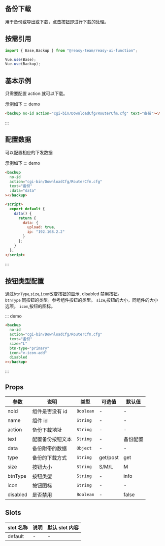 ## 备份下载

用于备份或导出或下载，点击按钮即进行下载的处理。

## 按需引用

```js
import { Base,Backup } from "@reasy-team/reasy-ui-function";

Vue.use(Base);
Vue.use(Backup);
```

## 基本示例

只需要配置 action 就可以下载。

示例如下
::: demo

```html
<backup no-id action="cgi-bin/DownloadCfg/RouterCfm.cfg" text="备份"></backup>
```

:::

## 配置数据

可以配置相应的下发数据

示例如下
::: demo

```html
<backup
  no-id
  action="cgi-bin/DownloadCfg/RouterCfm.cfg"
  text="备份"
  :data="data"
></backup>

<script>
  export default {
    data() {
      return {
        data: {
          upload: true,
          ip: "192.168.2.2"
        }
      };
    }
  };
</script>
```

:::

## 按钮类型配置

通过`btnType`,`size`,`icon`改变按钮的显示, disabled 禁用按钮。<br/>
`btnType` 同按钮的类型。参考组件按钮的类型。
`size`,按钮的大小，同组件的大小选项。
`icon`,按钮的图标。

::: demo

```html
<backup
  no-id
  action="cgi-bin/DownloadCfg/RouterCfm.cfg"
  text="备份"
  size="L"
  btn-type="primary"
  icon="v-icon-add"
  disabled
></backup>
```

:::

## Props

| 参数     | 说明             | 类型      | 可选值   | 默认值   |
| -------- | ---------------- | --------- | -------- | -------- |
| noId     | 组件是否没有 id  | `Boolean` | -        | -        |
| name     | 组件 id          | `String`  | -        | -        |
| action   | 备份下载地址     | `String`  | -        | -        |
| text     | 配置备份按钮文本 | `String`  | -        | 备份配置 |
| data     | 备份附带的数据   | `Object`  | -        | -        |
| type     | 备份的下载方式   | `String`  | get/post | get      |
| size     | 按钮大小         | `String`  | S/M/L    | M        |
| btnType  | 按钮类型         | `String`  | -        | info     |
| icon     | 按钮图标         | `String`  | -        | -        |
| disabled | 是否禁用         | `Boolean` | -        | false    |

## Slots

| slot 名称 | 说明 | 默认 slot 内容 |
| --------- | ---- | -------------- |
| default   | -    | -              |
